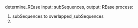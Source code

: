 determine_REase
input:  subSequences, 
output: REase
process:
1. subSequences to overlapped_subSequences
2. 
<!--stackedit_data:
eyJoaXN0b3J5IjpbMTI3NTYxMjUxMV19
-->